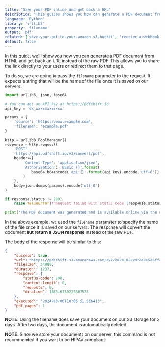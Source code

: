 ```yaml
---
title: "Save your PDF online and get back a URL"
description: "This guides shows you how can generate a PDF document from HTML and get back an URL instead of the raw PDF. This allows you to share the link directly to your users or redirect them to that page. Learn how you can achieve it using Python and the urllib3 library to call PDFShift's API."
language: 'Python'
library: 'urllib3'
property: 'filename'
output: 'pdf'
related: ['save-your-pdf-to-your-amazon-s3-bucket', 'receive-a-webhook-event']
default: false
---
```


In this guide, we'll show you how you can generate a PDF document from HTML and get back an URL instead of the raw PDF. This allows you to share the link directly to your users or redirect them to that page.

To do so, we are going to pass the `filename` parameter to the request. It expects a string that will be the name of the file once it is saved on our servers.

```python
import urllib3, json, base64

# You can get an API key at https://pdfshift.io
api_key = 'sk_xxxxxxxxxxxx'

params = {
    'source': 'https://www.example.com',
    'filename': 'example.pdf'
}

http = urllib3.PoolManager()
response = http.request(
    'POST',
    'https://api.pdfshift.io/v3/convert/pdf',
    headers={
        'Content-Type': 'application/json',
        'Authorization': 'Basic {}'.format(
            base64.b64encode('api:{}'.format(api_key).encode('utf-8')).decode('utf-8')
        )
    },
    body=json.dumps(params).encode('utf-8')
)

if response.status != 200:
    raise ValueError(f"Request failed with status code {response.status}: {response.data.decode('utf-8')}")

print('The PDF document was generated and is available online via the url in the response')
```

In the above example, we used the `filename` parameter to specify the name of the file once it is saved on our servers. The response will convert the document **but return a JSON response** instead of the raw PDF.

The body of the response will be similar to this:

```json
{
    "success": true,
    "url": "https://pdfshift.s3.amazonaws.com/d/2/2024-03/c9c2d3e536ff42d892f06fdda6bb1ff7/example.pdf",
    "filesize": 34980,
    "duration": 1237,
    "response": {
        "status-code": 200,
        "content-length": 0,
        "requests": 0,
        "duration": 1085.6739225387573
    },
    "executed": "2024-03-06T10:05:51.516413",
    "pdf_pages": 1
}
```

**NOTE**: Using the filename does save your document on our S3 storage for 2 days. After two days, the document is automatically deleted.

**NOTE**: Since we store your documents on our server, this command is not recommended if you want to be HIPAA compliant.